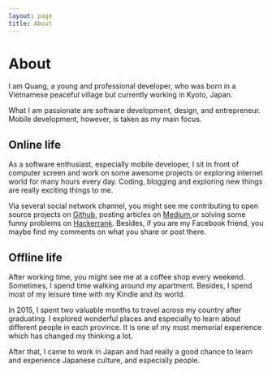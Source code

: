 ```yaml
---
layout: page
title: About
---
```

# About
I am Quang, a young and professional developer, who was born in a Vietnamese peaceful village but currently working in Kyoto, Japan.  

What I am passionate are software development, design, and entrepreneur. Mobile development, however, is taken as my main focus.

## Online life
As a software enthusiast, especially mobile developer, I sit in front of computer screen and work on some awesome projects or exploring internet world for many hours every day. Coding, blogging and exploring new things are really exciting things to me.  

Via several social network channel, you might see me contributing to open source projects on [Github](https://github.com/quangctkm9207), posting articles on [Medium](https://medium.com/@quangctkm9207),or solving some funny problems on [Hackerrank](https://www.hackerrank.com/quangctkm9207). Besides, if you are my Facebook friend, you maybe find my comments on what you share or post there.  

## Offline life
After working time, you might see me at a coffee shop every weekend. Sometimes, I spend time walking around my apartment.
Besides, I spend most of my leisure time with my Kindle and its world.  

In 2015, I spent two valuable months to travel across my country after graduating. I explored wonderful places and especially to learn about different people in each province. It is one of my most memorial experience which has changed my thinking a lot.

After that, I came to work in Japan and had really a good chance to learn and experience Japanese culture, and especially people.  
